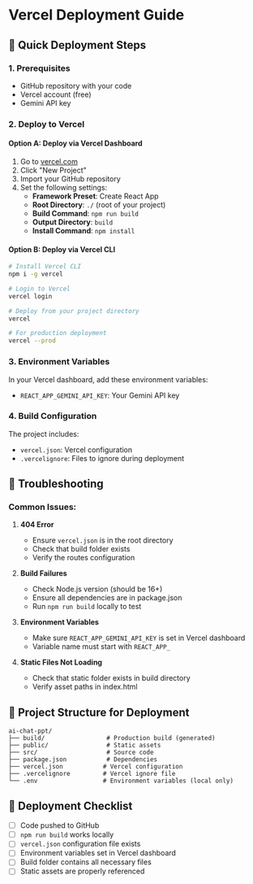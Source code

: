 # Vercel Deployment Guide

## 🚀 Quick Deployment Steps

### 1. Prerequisites
- GitHub repository with your code
- Vercel account (free)
- Gemini API key

### 2. Deploy to Vercel

#### Option A: Deploy via Vercel Dashboard
1. Go to [vercel.com](https://vercel.com)
2. Click "New Project"
3. Import your GitHub repository
4. Set the following settings:
   - **Framework Preset**: Create React App
   - **Root Directory**: `./` (root of your project)
   - **Build Command**: `npm run build`
   - **Output Directory**: `build`
   - **Install Command**: `npm install`

#### Option B: Deploy via Vercel CLI
```bash
# Install Vercel CLI
npm i -g vercel

# Login to Vercel
vercel login

# Deploy from your project directory
vercel

# For production deployment
vercel --prod
```

### 3. Environment Variables
In your Vercel dashboard, add these environment variables:
- `REACT_APP_GEMINI_API_KEY`: Your Gemini API key

### 4. Build Configuration
The project includes:
- `vercel.json`: Vercel configuration
- `.vercelignore`: Files to ignore during deployment

## 🔧 Troubleshooting

### Common Issues:

1. **404 Error**
   - Ensure `vercel.json` is in the root directory
   - Check that build folder exists
   - Verify the routes configuration

2. **Build Failures**
   - Check Node.js version (should be 16+)
   - Ensure all dependencies are in package.json
   - Run `npm run build` locally to test

3. **Environment Variables**
   - Make sure `REACT_APP_GEMINI_API_KEY` is set in Vercel dashboard
   - Variable name must start with `REACT_APP_`

4. **Static Files Not Loading**
   - Check that static folder exists in build directory
   - Verify asset paths in index.html

## 📁 Project Structure for Deployment
```
ai-chat-ppt/
├── build/                 # Production build (generated)
├── public/                # Static assets
├── src/                   # Source code
├── package.json           # Dependencies
├── vercel.json           # Vercel configuration
├── .vercelignore         # Vercel ignore file
└── .env                  # Environment variables (local only)
```

## 🎯 Deployment Checklist
- [ ] Code pushed to GitHub
- [ ] `npm run build` works locally
- [ ] `vercel.json` configuration file exists
- [ ] Environment variables set in Vercel dashboard
- [ ] Build folder contains all necessary files
- [ ] Static assets are properly referenced
